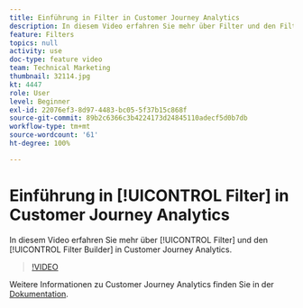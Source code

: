 ```yaml
---
title: Einführung in Filter in Customer Journey Analytics
description: In diesem Video erfahren Sie mehr über Filter und den Filter Builder in Adobe Customer Journey Analytics.
feature: Filters
topics: null
activity: use
doc-type: feature video
team: Technical Marketing
thumbnail: 32114.jpg
kt: 4447
role: User
level: Beginner
exl-id: 22076ef3-8d97-4483-bc05-5f37b15c868f
source-git-commit: 89b2c6366c3b4224173d24845110adecf5d0b7db
workflow-type: tm+mt
source-wordcount: '61'
ht-degree: 100%

---
```


# Einführung in [!UICONTROL Filter] in Customer Journey Analytics

In diesem Video erfahren Sie mehr über [!UICONTROL Filter] und den [!UICONTROL Filter Builder] in Customer Journey Analytics.

>[!VIDEO](https://video.tv.adobe.com/v/32114/?quality=12&learn=on)

Weitere Informationen zu Customer Journey Analytics finden Sie in der [Dokumentation](https://experienceleague.adobe.com/docs/analytics-platform/using/cja-landing.html?lang=de).
